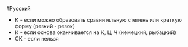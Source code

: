 #Русский 
- К - если можно образовать сравнительную степень или краткую форму (резкий - резок)
- К - если основа оканчивается на К, Ц, Ч (немецкий, рыбацкий)
- СК - если нельзя 